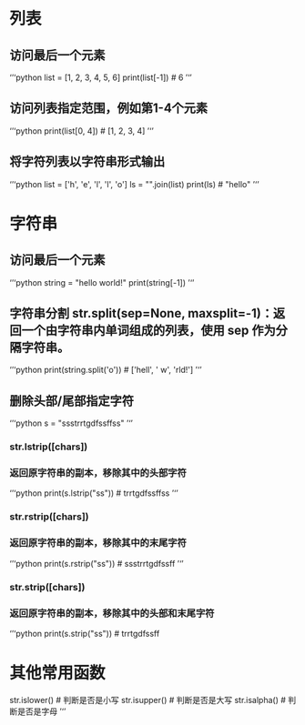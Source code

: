# 列表
## 访问最后一个元素
‘’‘python
list = [1, 2, 3, 4, 5, 6]
print(list[-1]) # 6
’‘’
## 访问列表指定范围，例如第1-4个元素
‘’‘python
print(list[0, 4]) # [1, 2, 3, 4]
’‘’
## 将字符列表以字符串形式输出
‘’‘python
list = ['h', 'e', 'l', 'l', 'o']
ls = "".join(list)
print(ls) # "hello"
’‘’

# 字符串
##  访问最后一个元素
‘’‘python
string = "hello world!"
print(string[-1])
’‘’
## 字符串分割 str.split(sep=None, maxsplit=-1)：返回一个由字符串内单词组成的列表，使用 sep 作为分隔字符串。
‘’‘python
print(string.split('o'))  # ['hell', ' w', 'rld!']
’‘’
## 删除头部/尾部指定字符
‘’‘python
s = "ssstrrtgdfssffss"
’‘’
### str.lstrip([chars])
### 返回原字符串的副本，移除其中的头部字符
‘’‘python
print(s.lstrip("ss")) # trrtgdfssffss
’‘’
### str.rstrip([chars])
### 返回原字符串的副本，移除其中的末尾字符
‘’‘python
print(s.rstrip("ss")) # ssstrrtgdfssff
’‘’
### str.strip([chars])
### 返回原字符串的副本，移除其中的头部和末尾字符
‘’‘python
print(s.strip("ss")) # trrtgdfssff

# 其他常用函数
str.islower() # 判断是否是小写
str.isupper() # 判断是否是大写
str.isalpha() # 判断是否是字母
’‘’



